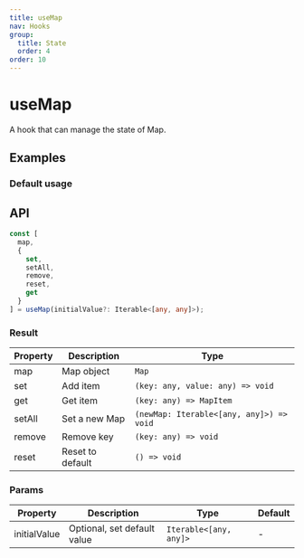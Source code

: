 ```yaml
---
title: useMap
nav: Hooks
group:
  title: State
  order: 4
order: 10
---
```


# useMap

A hook that can manage the state of Map.

## Examples

### Default usage

<code src="./demo/demo1.tsx"></code>

## API

```typescript
const [
  map,
  {
    set,
    setAll,
    remove,
    reset,
    get
  }
] = useMap(initialValue?: Iterable<[any, any]>);
```

### Result

| Property | Description      | Type                                     |
| -------- | ---------------- | ---------------------------------------- |
| map      | Map object       | `Map`                                    |
| set      | Add item         | `(key: any, value: any) => void`         |
| get      | Get item         | `(key: any) => MapItem`                  |
| setAll   | Set a new Map    | `(newMap: Iterable<[any, any]>) => void` |
| remove   | Remove key       | `(key: any) => void`                     |
| reset    | Reset to default | `() => void`                             |

### Params

| Property     | Description                 | Type                   | Default |
| ------------ | --------------------------- | ---------------------- | ------- |
| initialValue | Optional, set default value | `Iterable<[any, any]>` | -       |
